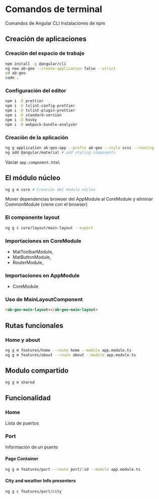 # Comandos de terminal

Comandos de Angular CLI
Instalaciones de npm


## Creación de aplicaciones

### Creación del espacio de trabajo

```bash
npm install -g @angular/cli
ng new ab-geo --create-application false --strict
cd ab-geo
code .
```

### Configuración del editor

```bash
npm i -D prettier
npm i -D tslint-config-prettier
npm i -D tslint-plugin-prettier
npm i -D standard-version
npm i -D husky
npm i -D webpack-bundle-analyzer
```

### Creación de la aplicación

```bash
ng g application ab-geo-app --prefix ab-geo --style scss --routing
ng add @angular/material # add styling components
```

Vaciar `app.component.html`


## El módulo núcleo

```bash
ng g m core # Creación del módulo núcleo
```
 Mover dependencias browser del AppModule al CoreModule y eliminar CommonModule (viene con el browser)

 ### El componente layout

 ```bash
 ng g c core/layout/main-layout --export
 ```
### Importaciones en CoreModule

- MatToolbarModule,
- MatButtonModule,
- RouterModule,

### Importaciones en AppModule

- CoreModule

### Uso de MainLayoutComponent

```html
<ab-geo-main-layout></ab-geo-main-layout>
```

## Rutas funcionales

### Home y about

```bash
ng g m features/home --route home --module app.module.ts
ng g m features/about --route about --module app.module.ts
```

## Modulo compartido

```bash
ng g m shared
```

## Funcionalidad

### Home

Lista de puertos

### Port

Información de un puerto

#### Page Container

```bash
ng g m features/port --route port/:id --module app.module.ts
```

#### City and weather Info presenters

```bash
ng g c features/port/city

```